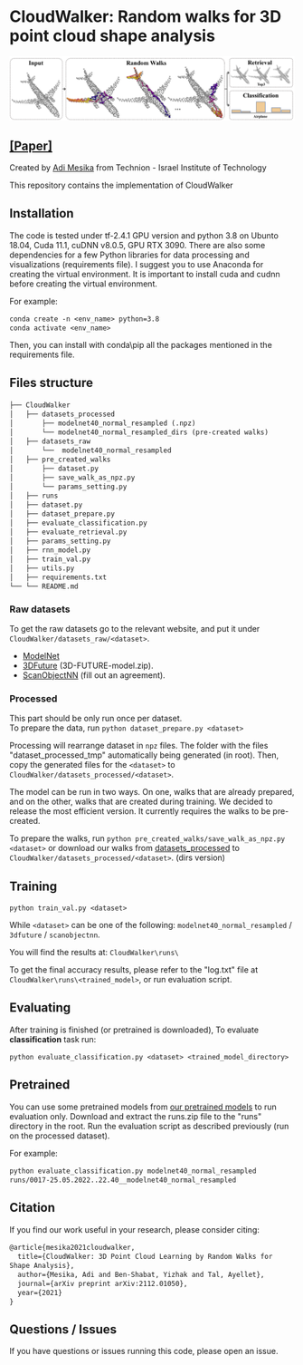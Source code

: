 # CloudWalker: Random walks for 3D point cloud shape analysis
![teaser](images/teaser.png)

## [[Paper]](https://arxiv.org/abs/2112.01050)
Created by [Adi Mesika](mailto:adimesika10@gmail.com) from Technion - Israel Institute of Technology

This repository contains the implementation of CloudWalker

## Installation
The code is tested under tf-2.4.1 GPU version and python 3.8 on Ubunto 18.04, Cuda 11.1, cuDNN v8.0.5, GPU RTX 3090.
There are also some dependencies for a few Python libraries for data processing and visualizations (requirements file).
I suggest you to use Anaconda for creating the virtual environment. 
It is important to install cuda and cudnn before creating the virtual environment. 

For example:
```
conda create -n <env_name> python=3.8
conda activate <env_name>
```
Then, you can install with conda\pip all the packages mentioned in the requirements file.

## Files structure
```
├── CloudWalker
│   ├── datasets_processed
│       ├── modelnet40_normal_resampled (.npz)
│       └── modelnet40_normal_resampled_dirs (pre-created walks)
│   ├── datasets_raw
│       └──  modelnet40_normal_resampled
│   ├── pre_created_walks
│       ├── dataset.py
│       ├── save_walk_as_npz.py
│       └── params_setting.py
│   ├── runs
│   ├── dataset.py
│   ├── dataset_prepare.py
│   ├── evaluate_classification.py
│   ├── evaluate_retrieval.py
│   ├── params_setting.py
│   ├── rnn_model.py
│   ├── train_val.py
│   ├── utils.py
│   ├── requirements.txt
└── └── README.md
```

### Raw datasets
To get the raw datasets go to the relevant website, 
and put it under `CloudWalker/datasets_raw/<dataset>`. 
- [ModelNet](https://shapenet.cs.stanford.edu/media/modelnet40_normal_resampled.zip)
- [3DFuture](https://tianchi.aliyun.com/dataset/dataDetail?spm=5176.14208604.0.0.53c83cf7kHDv5j&dataId=98063) (3D-FUTURE-model.zip).
- [ScanObjectNN](https://hkust-vgd.github.io/scanobjectnn/) (fill out an agreement).


### Processed

This part should be only run once per dataset.  
To prepare the data, run `python dataset_prepare.py <dataset>`

Processing will rearrange dataset in `npz` files. The folder with the files "dataset_processed_tmp" automatically being generated (in root).
Then, copy the generated files for the `<dataset>` to `CloudWalker/datasets_processed/<dataset>`.

The model can be run in two ways. On one, walks that are already prepared, and on the other, walks that are created during training. We decided to release the most efficient version.
It currently requires the walks to be pre-created.

To prepare the walks, run `python pre_created_walks/save_walk_as_npz.py <dataset>`
or download our walks from 
[datasets_processed](https://cgm.technion.ac.il/Computer-Graphics-Multimedia/Software/CloudWalker/datasets_processed/)
to `CloudWalker/datasets_processed/<dataset>`. (dirs version)

## Training
```
python train_val.py <dataset>
```
While `<dataset>` can be one of the following: 
`modelnet40_normal_resampled` / `3dfuture` / `scanobjectnn`.

You will find the results at: `CloudWalker\runs\`

To get the final accuracy results, please refer to the "log.txt" file at `CloudWalker\runs\<trained_model>`, 
or run evaluation script.

## Evaluating
After training is finished (or pretrained is downloaded),
To evaluate **classification** task run: 
```
python evaluate_classification.py <dataset> <trained_model_directory>
```

## Pretrained   
You can use some pretrained models from [our pretrained models](https://cgm.technion.ac.il/Computer-Graphics-Multimedia/Software/CloudWalker/runs.zip) to run evaluation only.
Download and extract the runs.zip file to the "runs" directory in the root. 
Run the evaluation script as described previously (run on the processed dataset).

For example:
```
python evaluate_classification.py modelnet40_normal_resampled runs/0017-25.05.2022..22.40__modelnet40_normal_resampled
```

## Citation
If you find our work useful in your research, please consider citing:
```
@article{mesika2021cloudwalker,
  title={CloudWalker: 3D Point Cloud Learning by Random Walks for Shape Analysis},
  author={Mesika, Adi and Ben-Shabat, Yizhak and Tal, Ayellet},
  journal={arXiv preprint arXiv:2112.01050},
  year={2021}
}
```

## Questions / Issues
If you have questions or issues running this code, please open an issue.
